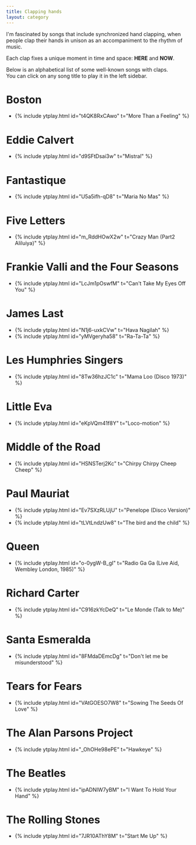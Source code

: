 ```yaml
---
title: Clapping hands
layout: category
---
```

I'm fascinated by songs that include synchronized hand clapping,
when people clap their hands in unison as an accompaniment
to the rhythm of music.

Each clap fixes a unique moment in time and space: **HERE** and **NOW**.

Below is an alphabetical list of some well-known songs with claps.  
You can click on any song title to play it in the left sidebar.

<!--
# **Boney M**
- {% include ytplay.html id="AGzz4HQZ_Zg" t="King of the Road" %}
-->

# **Boston**
- {% include ytplay.html id="t4QK8RxCAwo" t="More Than a Feeling" %}

# **Eddie Calvert**
- {% include ytplay.html id="d9SFtDsai3w" t="Mistral" %}

# **Fantastique**
- {% include ytplay.html id="U5a5ifh-qD8" t="Maria No Mas" %}

# **Five Letters**
- {% include ytplay.html id="m_RddHOwX2w" t="Crazy Man (Part2 Aliluiya)" %}

# **Frankie Valli and the Four Seasons**
- {% include ytplay.html id="LcJm1pOswfM" t="Can't Take My Eyes Off You" %}

# **James Last**
- {% include ytplay.html id="N1j6-uxkCVw" t="Hava Nagilah" %}
- {% include ytplay.html id="yMVgeryha58" t="Ra-Ta-Ta" %} <!-- (Что? Где? Когда?) -->

# **Les Humphries Singers**
- {% include ytplay.html id="8Tw36hzJC1c" t="Mama Loo (Disco 1973)" %}

# **Little Eva**
- {% include ytplay.html id="eKpVQm41f8Y" t="Loco-motion" %}

# **Middle of the Road**
- {% include ytplay.html id="HSNSTerj2Kc" t="Chirpy Chirpy Cheep Cheep" %}

# **Paul Mauriat**
- {% include ytplay.html id="Ev7SXzRLUjU" t="Penelope (Disco Version)" %}
- {% include ytplay.html id="tLVtLndzUw8" t="The bird and the child" %} <!-- «Этот мир придуман не нами» -->

# **Queen**
- {% include ytplay.html id="o-0ygW-B_gI" t="Radio Ga Ga (Live Aid, Wembley London, 1985)" %}

# **Richard Carter**
- {% include ytplay.html id="C916zkYcDeQ" t="Le Monde (Talk to Me)" %}

# **Santa Esmeralda**
- {% include ytplay.html id="8FMdaDEmcDg" t="Don't let me be misunderstood" %}

# **Tears for Fears**
- {% include ytplay.html id="VAtGOESO7W8" t="Sowing The Seeds Of Love" %}

# **The Alan Parsons Project**
- {% include ytplay.html id="_OhOHe98ePE" t="Hawkeye" %}

# **The Beatles**
- {% include ytplay.html id="ipADNlW7yBM" t="I Want To Hold Your Hand" %}

# **The Rolling Stones**
- {% include ytplay.html id="7JR10AThY8M" t="Start Me Up" %}
